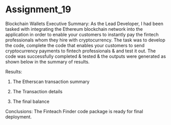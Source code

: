 # Assignment_19
Blockchain Wallets
Executive Summary: As the Lead Developer, I had been tasked with integrating the Ethereum blockchain network into the application in order to enable your customers to instantly pay the fintech professionals whom they hire with cryptocurrency. The task was to develop the code,  complete the code that enables your customers to send cryptocurrency payments to fintech professionals & and test it out. The code was successfully completed & tested & the outputs were generated as shown below in the summary of results.

Results: 
1. The Etherscan transaction summary

2. The Transaction details

3. The final balance

Conclusions: The Finteach Finder code package is ready for final deployment.
